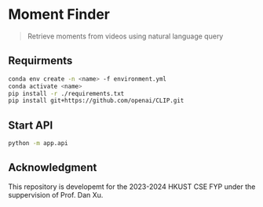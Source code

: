 # Moment Finder

> Retrieve moments from videos using natural language query



## Requirments
```bash
conda env create -n <name> -f environment.yml
conda activate <name>
pip install -r ./requirements.txt
pip install git+https://github.com/openai/CLIP.git
```

## Start API
```bash
python -m app.api
```

## Acknowledgment 
This repository is developemt for the 2023-2024 HKUST CSE FYP under the suppervision of Prof. Dan Xu. 
